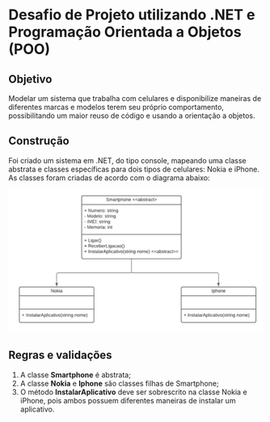 # Desafio de Projeto utilizando .NET e Programação Orientada a Objetos (POO)

## Objetivo
Modelar um sistema que trabalha com celulares e disponibilize maneiras de diferentes marcas e modelos terem seu próprio comportamento, possibilitando um maior reuso de código e usando a orientação a objetos.

## Construção
Foi criado um sistema em .NET, do tipo console, mapeando uma classe abstrata e classes específicas para dois tipos de celulares: Nokia e iPhone. 
As classes foram criadas de acordo com o diagrama abaixo:

![Diagrama classes](Imagens/diagrama.png)

## Regras e validações
1. A classe **Smartphone** é abstrata;
2. A classe **Nokia** e **Iphone** são classes filhas de Smartphone;
3. O método **InstalarAplicativo** deve ser sobrescrito na classe Nokia e iPhone, pois ambos possuem diferentes maneiras de instalar um aplicativo.